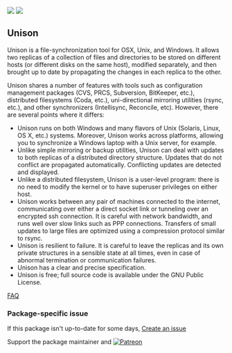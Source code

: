 [![](https://img.shields.io/chocolatey/v/unison?color=green&label=unison)](https://chocolatey.org/packages/unison) [![](https://img.shields.io/chocolatey/dt/unison)](https://chocolatey.org/packages/unison)

## Unison
Unison is a file-synchronization tool for OSX, Unix, and Windows. It allows two replicas of a collection
of files and directories to be stored on different hosts (or different disks on the same host), modified
separately, and then brought up to date by propagating the changes in each replica to the other.

Unison shares a number of features with tools such as configuration management packages (CVS, PRCS,
Subversion, BitKeeper, etc.), distributed filesystems (Coda, etc.), uni-directional mirroring utilities
(rsync, etc.), and other synchronizers (Intellisync, Reconcile, etc). However, there are several points
where it differs:

* Unison runs on both Windows and many flavors of Unix (Solaris, Linux, OS X, etc.) systems. Moreover,
  Unison works across platforms, allowing you to synchronize a Windows laptop with a Unix server, for example.
* Unlike simple mirroring or backup utilities, Unison can deal with updates to both replicas of a
  distributed directory structure. Updates that do not conflict are propagated automatically. Conflicting updates are detected and displayed.
* Unlike a distributed filesystem, Unison is a user-level program: there is no need to modify the kernel
  or to have superuser privileges on either host.
* Unison works between any pair of machines connected to the internet, communicating over either a
  direct socket link or tunneling over an encrypted ssh connection. It is careful with network
  bandwidth, and runs well over slow links such as PPP connections. Transfers of small updates to large
  files are optimized using a compression protocol similar to rsync.
* Unison is resilient to failure. It is careful to leave the replicas and its own private structures in
  a sensible state at all times, even in case of abnormal termination or communication failures.
* Unison has a clear and precise specification.
* Unison is free; full source code is available under the GNU Public License.

[FAQ](https://alliance.seas.upenn.edu/~bcpierce/wiki/index.php)

### Package-specific issue
If this package isn't up-to-date for some days, [Create an issue](https://github.com/tunisiano187/Chocolatey-packages/issues/new/choose)

Support the package maintainer and [![Patreon](https://cdn.jsdelivr.net/gh/tunisiano187/Chocolatey-packages@d15c4e19c709e7148588d4523ffc6dd3cd3c7e5e/icons/patreon.png)](https://www.patreon.com/tunisiano)
